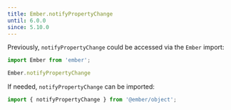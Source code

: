```yaml
---
title: Ember.notifyPropertyChange
until: 6.0.0
since: 5.10.0
---
```



Previously, `notifyPropertyChange` could be accessed via the `Ember` import:
```js
import Ember from 'ember';

Ember.notifyPropertyChange
```

If needed, `notifyPropertyChange` can be imported:
```js
import { notifyPropertyChange } from '@ember/object';
```
